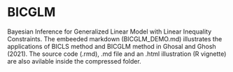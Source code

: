 # BICGLM
Bayesian Inference for Generalized Linear Model with Linear Inequality Constraints. The embeeded markdown (BICGLM_DEMO.md) illustrates the applications of BICLS method and BICGLM method in Ghosal and Ghosh (2021). The source code (.rmd), .md file and an .html illustration (R vignette) are also avilable inside the compressed folder.
